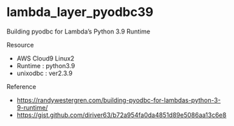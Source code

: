 # lambda_layer_pyodbc39
Building pyodbc for Lambda’s Python 3.9 Runtime

Resource
- AWS Cloud9 Linux2
- Runtime : python3.9
- unixodbc : ver2.3.9

Reference
- https://randywestergren.com/building-pyodbc-for-lambdas-python-3-9-runtime/
- https://gist.github.com/diriver63/b72a954fa0da4851d89e5086aa13c6e8
